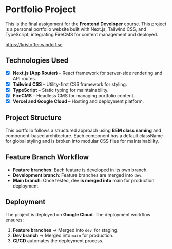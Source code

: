 # Portfolio Project

This is the final assignment for the **Frontend Developer** course. This project is a personal portfolio website built with Next.js, Tailwind CSS, and TypeScript, integrating FireCMS for content management and deployed.

https://kristoffer.windolf.se

## Technologies Used

- [x] **Next.js (App Router)** – React framework for server-side rendering and API routes.
- [x] **Tailwind CSS** – Utility-first CSS framework for styling.
- [x] **TypeScript** – Static typing for maintainability.
- [x] **FireCMS** – Headless CMS for managing portfolio content.
- [x] **Vercel and Google Cloud** – Hosting and deployment platform.

## Project Structure

This portfolio follows a structured approach using **BEM class naming** and component-based architecture. Each component has a default className for global styling and is broken into modular CSS files for maintainability.

## Feature Branch Workflow

- **Feature branches**: Each feature is developed in its own branch.
- **Development branch**: Feature branches are merged into `dev`.
- **Main branch**: Once tested, dev **is merged into** main for production deployment.

## Deployment

The project is deployed on **Google Cloud**. The deployment workflow ensures:

1. **Feature branches** → Merged into `dev `for staging.
2. **Dev branch** → Merged into `main` for production.
3. **CI/CD** automates the deployment process.
